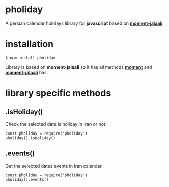 # pholiday
A persian calendar holidays library for **javascript** based on [**moment-jalaali**](https://github.com/jalaali/moment-jalaali).

# installation
```
$ npm install pholiday
```

Library is based on **moment-jalaali** so it has all methods [**moment**](https://momentjs.com/) and [**moment-jalaali**](https://github.com/jalaali/moment-jalaali) has.

# library specific methods

## .isHoliday()
Check the selected date is holiday in Iran or not.
```
const pholiday = require('pholiday')
pholiday().isHoliday()
```

## .events()
Get the selected dates events in Iran calendar.
```
const pholiday = require('pholiday')
pholiday().events()
```